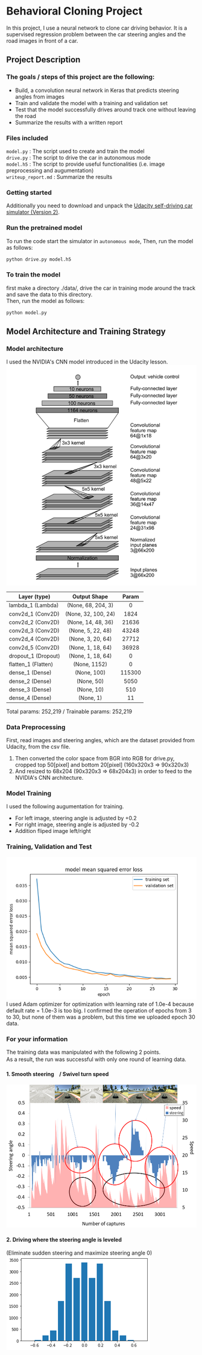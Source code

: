 # Behavioral Cloning Project

In this project, I use a neural network to clone car driving behavior. It is a supervised regression problem between the car steering angles and the road images in front of a car.  
## Project Description
### The goals / steps of this project are the following:
- Build, a convolution neural network in Keras that predicts steering angles from images
- Train and validate the model with a training and validation set
- Test that the model successfully drives around track one without leaving the road
- Summarize the results with a written report  
### Files included
`model.py` : The script used to create and train the model  
`drive.py` : The script to drive the car in autonomous mode  
`model.h5` : The script to provide useful functionalities (i.e. image preprocessing and augumentation)  
`writeup_report.md` : Summarize the results   
### Getting started
Additionally you need to download and unpack the [Udacity self-driving car simulator (Version 2)](https://github.com/udacity/self-driving-car-sim).    
### Run the pretrained model
To run the code start the simulator in `autonomous mode`, Then, run the model as follows:  
```sh
python drive.py model.h5
```

### To train the model
first make a directory ./data/, drive the car in training mode around the track and save the data to this directory.   
Then, run the model as follows:
```sh
python model.py
```
## Model Architecture and Training Strategy
### Model architecture
I used the NVIDIA's CNN model introduced in the Udacity lesson.   
 <img src="./examples/nvidia_cnn.png">  
 
|Layer (type)          |       Output Shape         |     Param     |  
|----------------------|:--------------------------:|:-------------:|  
|lambda_1 (Lambda)     |       (None, 68, 204, 3)   |     0         |  
|conv2d_1 (Conv2D)     |       (None, 32, 100, 24)  |     1824      |
|conv2d_2 (Conv2D)     |       (None, 14, 48, 36)   |     21636     | 
|conv2d_3 (Conv2D)     |       (None, 5, 22, 48)    |     43248     |
|conv2d_4 (Conv2D)     |       (None, 3, 20, 64)    |     27712     |
|conv2d_5 (Conv2D)     |       (None, 1, 18, 64)    |     36928     |
|dropout_1 (Dropout)   |       (None, 1, 18, 64)    |     0         |
|flatten_1 (Flatten)   |       (None, 1152)         |     0         |
|dense_1 (Dense)       |       (None, 100)          |     115300    |    
|dense_2 (Dense)       |       (None, 50)           |     5050      |   
|dense_3 (Dense)       |       (None, 10)           |     510       |
|dense_4 (Dense)       |       (None, 1)            |     11        | 

Total params: 252,219 / Trainable params: 252,219

### Data Preprocessing  
First, read images and steering angles, which are the dataset provided from Udacity, from the csv file.  
1. Then converted the color space from BGR into RGB for drive.py, cropped top 50[pixel] and bottom 20[pixel] (160x320x3 => 90x320x3)
2. And resized to 68x204 (90x320x3 => 68x204x3) in order to feed to the NVIDIA's CNN architecture.

### Model Training
I used the following augumentation for training.
- For left image, steering angle is adjusted by +0.2
- For right image, steering angle is adjusted by -0.2
- Addition fliped image left/right

### Training, Validation and Test
<img src="./examples/run5_e30.png"><br/>
I used Adam optimizer for optimization with learning rate of 1.0e-4 because default rate = 1.0e-3 is too big.
I confirmed the operation of epochs from 3 to 30, but none of them was a problem, but this time we uploaded epoch 30 data.

### For your information
The training data was manipulated with the following 2 points.  
As a result, the run was successful with only one round of learning data.　

#### 1. Smooth steering　/ Swivel turn speed
<img src="./examples/curve.png"><br/>

#### 2. Driving where the steering angle is leveled
(Eliminate sudden steering and maximize steering angle 0)
<img src="./examples/clone_hist.png"><br/>
